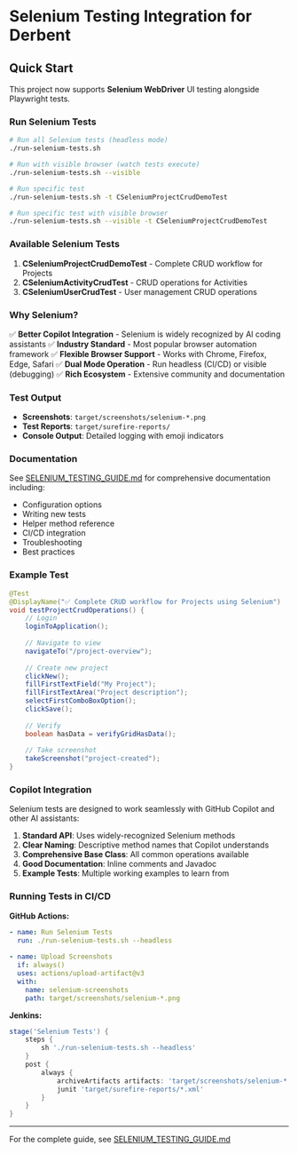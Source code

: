 # Selenium Testing Integration for Derbent

## Quick Start

This project now supports **Selenium WebDriver** UI testing alongside Playwright tests.

### Run Selenium Tests

```bash
# Run all Selenium tests (headless mode)
./run-selenium-tests.sh

# Run with visible browser (watch tests execute)
./run-selenium-tests.sh --visible

# Run specific test
./run-selenium-tests.sh -t CSeleniumProjectCrudDemoTest

# Run specific test with visible browser
./run-selenium-tests.sh --visible -t CSeleniumProjectCrudDemoTest
```

### Available Selenium Tests

1. **CSeleniumProjectCrudDemoTest** - Complete CRUD workflow for Projects
2. **CSeleniumActivityCrudTest** - CRUD operations for Activities
3. **CSeleniumUserCrudTest** - User management CRUD operations

### Why Selenium?

✅ **Better Copilot Integration** - Selenium is widely recognized by AI coding assistants
✅ **Industry Standard** - Most popular browser automation framework
✅ **Flexible Browser Support** - Works with Chrome, Firefox, Edge, Safari
✅ **Dual Mode Operation** - Run headless (CI/CD) or visible (debugging)
✅ **Rich Ecosystem** - Extensive community and documentation

### Test Output

- **Screenshots**: `target/screenshots/selenium-*.png`
- **Test Reports**: `target/surefire-reports/`
- **Console Output**: Detailed logging with emoji indicators

### Documentation

See [SELENIUM_TESTING_GUIDE.md](SELENIUM_TESTING_GUIDE.md) for comprehensive documentation including:
- Configuration options
- Writing new tests
- Helper method reference
- CI/CD integration
- Troubleshooting
- Best practices

### Example Test

```java
@Test
@DisplayName("✅ Complete CRUD workflow for Projects using Selenium")
void testProjectCrudOperations() {
    // Login
    loginToApplication();
    
    // Navigate to view
    navigateTo("/project-overview");
    
    // Create new project
    clickNew();
    fillFirstTextField("My Project");
    fillFirstTextArea("Project description");
    selectFirstComboBoxOption();
    clickSave();
    
    // Verify
    boolean hasData = verifyGridHasData();
    
    // Take screenshot
    takeScreenshot("project-created");
}
```

### Copilot Integration

Selenium tests are designed to work seamlessly with GitHub Copilot and other AI assistants:

1. **Standard API**: Uses widely-recognized Selenium methods
2. **Clear Naming**: Descriptive method names that Copilot understands
3. **Comprehensive Base Class**: All common operations available
4. **Good Documentation**: Inline comments and Javadoc
5. **Example Tests**: Multiple working examples to learn from

### Running Tests in CI/CD

**GitHub Actions:**
```yaml
- name: Run Selenium Tests
  run: ./run-selenium-tests.sh --headless
  
- name: Upload Screenshots
  if: always()
  uses: actions/upload-artifact@v3
  with:
    name: selenium-screenshots
    path: target/screenshots/selenium-*.png
```

**Jenkins:**
```groovy
stage('Selenium Tests') {
    steps {
        sh './run-selenium-tests.sh --headless'
    }
    post {
        always {
            archiveArtifacts artifacts: 'target/screenshots/selenium-*.png'
            junit 'target/surefire-reports/*.xml'
        }
    }
}
```

---

For the complete guide, see [SELENIUM_TESTING_GUIDE.md](SELENIUM_TESTING_GUIDE.md)
